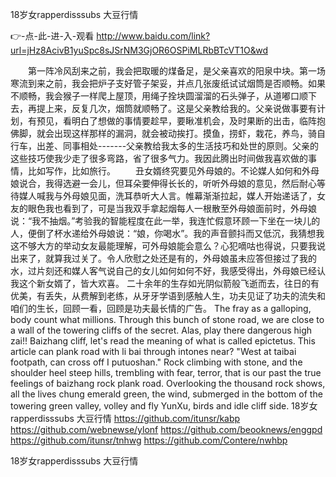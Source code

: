 
18岁女rapperdisssubs 大豆行情




👉-点-此-进-入-观看  http://www.baidu.com/link?url=jHz8AcivB1yuSpc8sJSrNM3GjOR6OSPiMLRbBTcVT1O&wd




　　第一阵冷风刮来之前，我会把取暖的煤备足，是父亲喜欢的阳泉中块。第一场寒流到来之前，我会把炉子支好管子架妥，并点几张废纸试试烟筒是否顺畅。如果不顺畅，我会猴子一样爬上屋顶，用绳子拴块圆溜溜的石头弹子，从道嘟口顺下去，再提上来，反复几次，烟筒就顺畅了。这是父亲教给我的。父亲说做事要有计划，有预见，看明白了想做的事情要趁早，要瞅准机会，及时果断的出击，临阵抱佛脚，就会出现这样那样的漏洞，就会被动挨打。摸鱼，捞虾，栽花，养鸟，骑自行车，出差、同事相处-------父亲教给我太多的生活技巧和处世的原则。父亲的这些技巧使我少走了很多弯路，省了很多气力。我因此腾出时间做我喜欢做的事情，比如写作，比如旅行。
　　丑女婿终究要见外母娘的。不论媒人如何和外母娘说合，我得选避一会儿，但耳朵要伸得长长的，听听外母娘的意见，然后耐心等待媒人喊我与外母娘见面，洗耳恭听大人言。帷幕渐渐拉起，媒人开始递话了，女友的眼色我也看到了，可是当我双手拿起烟每人一根散至外母娘面前时，外母娘说：“我不抽烟。”考验我的智能程度在此一举，我连忙假意环顾一下坐在一块儿的人，便倒了杯水递给外母娘说：“娘，你喝水”。我的声音颤抖而又低沉，我猜想我这不够大方的举动女友最能理解，可外母娘能会意么？心犯嘀咕也得说，只要我说出来了，就算我过关了。令人欣慰之处还是有的，外母娘虽未应答但接过了我的水，过片刻还和媒人客气说自己的女儿如何如何不好，我感受得出，外母娘已经认我这个新女婿了，皆大欢喜。
	二十余年的生存如光阴似箭般飞逝而去，往日的有优美，有丢失，从费解到老练，从牙牙学语到感触人生，功夫见证了功夫的流失和咱们的生长，回顾一看，回顾是功夫最长情的广告。
The fray as a galloping, body count what millions.
Through this bunch of stone road, we are close to a wall of the towering cliffs of the secret.
Alas, play there dangerous high zai!!
Baizhang cliff, let's read the meaning of what is called epictetus.
This article can plank road with li bai through intones near?
"West at taibai footpath, can cross off I putuoshan."
Rock climbing with stone, and the shoulder heel steep hills, trembling with fear, terror, that is our past the true feelings of baizhang rock plank road.
Overlooking the thousand rock shows, all the lives chung emerald green, the wind, submerged in the bottom of the towering green valley, volley and fly YunXu, birds and idle cliff side.
18岁女rapperdisssubs 大豆行情 https://github.com/itunsr/kabp
https://github.com/webnewse/ylonf
https://github.com/beooknews/enggpd
https://github.com/itunsr/tnhwg
https://github.com/Contere/nwhbp





18岁女rapperdisssubs 大豆行情

